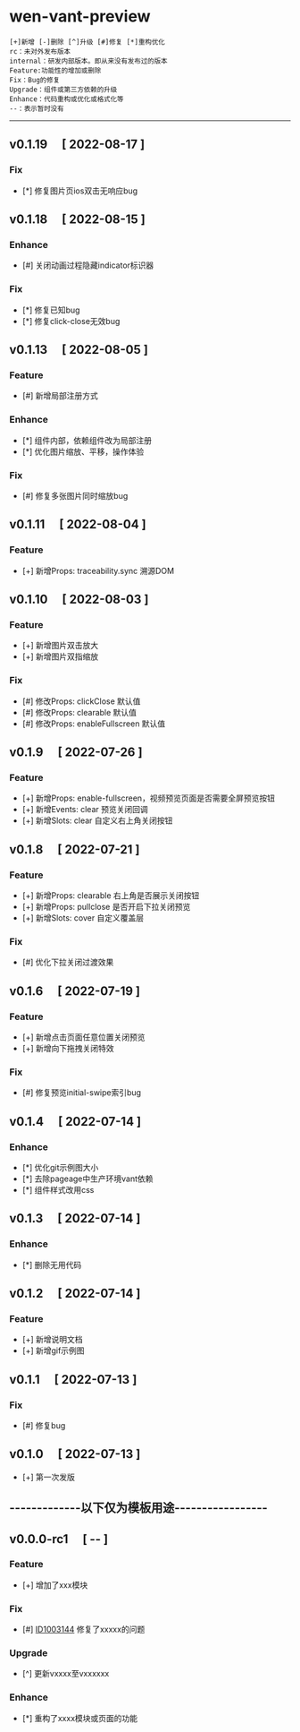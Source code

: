 # wen-vant-preview
```
[+]新增 [-]删除 [^]升级 [#]修复 [*]重构优化
rc：未对外发布版本
internal：研发内部版本。即从来没有发布过的版本
Feature:功能性的增加或删除
Fix：Bug的修复
Upgrade：组件或第三方依赖的升级
Enhance：代码重构或优化或格式化等
--：表示暂时没有
```
---

## v0.1.19 &emsp;[ 2022-08-17 ]

### Fix
- [*] 修复图片页ios双击无响应bug


## v0.1.18 &emsp;[ 2022-08-15 ]

### Enhance
- [#] 关闭动画过程隐藏indicator标识器

### Fix
- [*] 修复已知bug
- [*] 修复click-close无效bug



## v0.1.13 &emsp;[ 2022-08-05 ]

### Feature
- [#] 新增局部注册方式
### Enhance
- [*] 组件内部，依赖组件改为局部注册
- [*] 优化图片缩放、平移，操作体验
### Fix
- [#] 修复多张图片同时缩放bug


## v0.1.11 &emsp;[ 2022-08-04 ]

### Feature
- [+] 新增Props: traceability.sync 溯源DOM


## v0.1.10 &emsp;[ 2022-08-03 ]

### Feature
- [+] 新增图片双击放大
- [+] 新增图片双指缩放

### Fix
- [#] 修改Props: clickClose 默认值
- [#] 修改Props: clearable 默认值
- [#] 修改Props: enableFullscreen 默认值


## v0.1.9 &emsp;[ 2022-07-26 ]

### Feature
- [+] 新增Props: enable-fullscreen，视频预览页面是否需要全屏预览按钮
- [+] 新增Events: clear 预览关闭回调
- [+] 新增Slots: clear 自定义右上角关闭按钮


## v0.1.8 &emsp;[ 2022-07-21 ]

### Feature
- [+] 新增Props: clearable 右上角是否展示关闭按钮
- [+] 新增Props: pullclose 是否开启下拉关闭预览
- [+] 新增Slots: cover 自定义覆盖层

### Fix
- [#] 优化下拉关闭过渡效果


## v0.1.6 &emsp;[ 2022-07-19 ]

### Feature
- [+] 新增点击页面任意位置关闭预览
- [+] 新增向下拖拽关闭特效

### Fix
- [#] 修复预览initial-swipe索引bug


## v0.1.4 &emsp;[ 2022-07-14 ]

### Enhance
- [*] 优化git示例图大小
- [*] 去除pageage中生产环境vant依赖
- [*] 组件样式改用css


## v0.1.3 &emsp;[ 2022-07-14 ]

### Enhance
- [*] 删除无用代码


## v0.1.2 &emsp;[ 2022-07-14 ]

### Feature
- [+] 新增说明文档
- [+] 新增gif示例图


## v0.1.1 &emsp;[ 2022-07-13 ]

### Fix
- [#] 修复bug


## v0.1.0 &emsp;[ 2022-07-13 ]

- [+] 第一次发版





## -------------以下仅为模板用途-----------------
## v0.0.0-rc1 &emsp;[ -- ]

### Feature
- [+] 增加了xxx模块

### Fix
- [#] [ID1003144](https://www.xxxx.com) 修复了xxxxx的问题

### Upgrade
- [\^] 更新vxxxx至vxxxxxx

### Enhance
- [*] 重构了xxxx模块或页面的功能